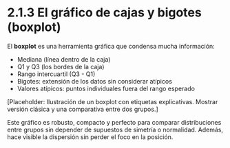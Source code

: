 # 2.1.3 El gráfico de cajas y bigotes (boxplot)

El **boxplot** es una herramienta gráfica que condensa mucha información:

* Mediana (línea dentro de la caja)
* Q1 y Q3 (los bordes de la caja)
* Rango intercuartil (Q3 - Q1)
* Bigotes: extensión de los datos sin considerar atípicos
* Valores atípicos: puntos individuales fuera del rango esperado

\[Placeholder: Ilustración de un boxplot con etiquetas explicativas. Mostrar versión clásica y una comparativa entre dos grupos.]

Este gráfico es robusto, compacto y perfecto para comparar distribuciones entre grupos sin depender de supuestos de simetría o normalidad. Además, hace visible la dispersión sin perder el foco en la posición.
